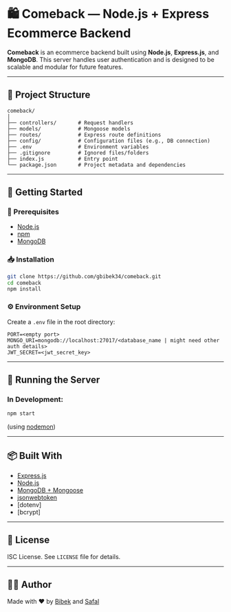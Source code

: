 # 🛍️ Comeback — Node.js + Express Ecommerce Backend

**Comeback** is an ecommerce backend built using **Node.js**, **Express.js**, and **MongoDB**. This server handles user authentication and is designed to be scalable and modular for future features.

---

## 📁 Project Structure

```
comeback/
│
├── controllers/       # Request handlers
├── models/            # Mongoose models
├── routes/            # Express route definitions
├── config/            # Configuration files (e.g., DB connection)
├── .env               # Environment variables
├── .gitignore         # Ignored files/folders
├── index.js           # Entry point
└── package.json       # Project metadata and dependencies
```

---

## 🚀 Getting Started

### 🔧 Prerequisites

- [Node.js](https://nodejs.org/)
- [npm](https://www.npmjs.com/)
- [MongoDB](https://www.mongodb.com/)

### 📥 Installation

```bash
git clone https://github.com/gbibek34/comeback.git
cd comeback
npm install
```

### ⚙️ Environment Setup

Create a `.env` file in the root directory:

```env
PORT=<empty port>
MONGO_URI=mongodb://localhost:27017/<database_name | might need other auth details>
JWT_SECRET=<jwt_secret_key>
```

---

## 🧪 Running the Server

### In Development:

```bash
npm start
```

(using [nodemon](https://www.npmjs.com/package/nodemon))

---

## 📦 Built With

- [Express.js](https://expressjs.com/)
- [Node.js](https://nodejs.org/)
- [MongoDB + Mongoose](https://mongoosejs.com/)
- [jsonwebtoken](https://www.npmjs.com/package/jsonwebtoken)
- [dotenv]
- [bcrypt]

---

## 📜 License

ISC License. See `LICENSE` file for details.

---

## 👨‍💻 Author

Made with ❤️ by [Bibek](https://github.com/gbibek34) and [Safal](https://github.com/safalpokharel)
